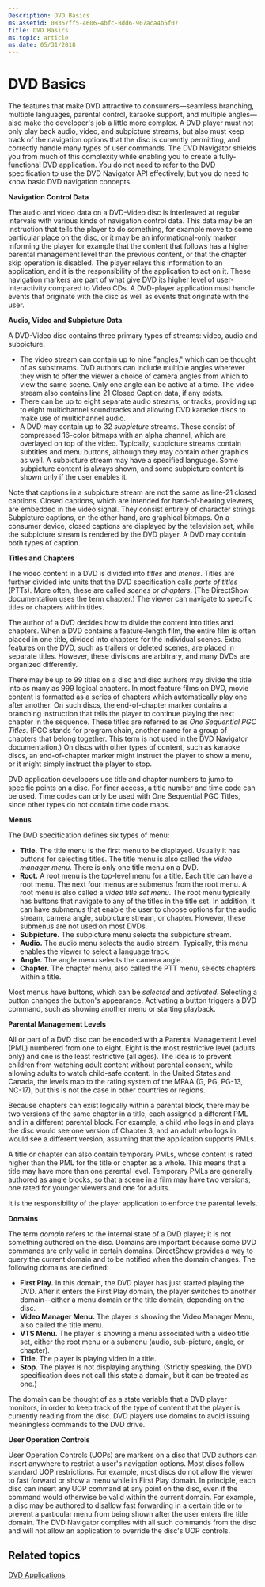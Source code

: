 ```yaml
---
Description: DVD Basics
ms.assetid: 08357ff5-4606-4bfc-8dd6-907aca4b5f07
title: DVD Basics
ms.topic: article
ms.date: 05/31/2018
---
```


# DVD Basics

The features that make DVD attractive to consumers—seamless branching, multiple languages, parental control, karaoke support, and multiple angles—also make the developer's job a little more complex. A DVD player must not only play back audio, video, and subpicture streams, but also must keep track of the navigation options that the disc is currently permitting, and correctly handle many types of user commands. The DVD Navigator shields you from much of this complexity while enabling you to create a fully-functional DVD application. You do not need to refer to the DVD specification to use the DVD Navigator API effectively, but you do need to know basic DVD navigation concepts.

**Navigation Control Data**

The audio and video data on a DVD-Video disc is interleaved at regular intervals with various kinds of navigation control data. This data may be an instruction that tells the player to do something, for example move to some particular place on the disc, or it may be an informational-only marker informing the player for example that the content that follows has a higher parental management level than the previous content, or that the chapter skip operation is disabled. The player relays this information to an application, and it is the responsibility of the application to act on it. These navigation markers are part of what give DVD its higher level of user-interactivity compared to Video CDs. A DVD-player application must handle events that originate with the disc as well as events that originate with the user.

**Audio, Video and Subpicture Data**

A DVD-Video disc contains three primary types of streams: video, audio and subpicture.

-   The video stream can contain up to nine "angles," which can be thought of as substreams. DVD authors can include multiple angles wherever they wish to offer the viewer a choice of camera angles from which to view the same scene. Only one angle can be active at a time. The video stream also contains line 21 Closed Caption data, if any exists.
-   There can be up to eight separate audio streams, or tracks, providing up to eight multichannel soundtracks and allowing DVD karaoke discs to make use of multichannel audio.
-   A DVD may contain up to 32 *subpicture* streams. These consist of compressed 16-color bitmaps with an alpha channel, which are overlayed on top of the video. Typically, subpicture streams contain subtitles and menu buttons, although they may contain other graphics as well. A subpicture stream may have a specified language. Some subpicture content is always shown, and some subpicture content is shown only if the user enables it.

Note that captions in a subpicture stream are not the same as line-21 closed captions. Closed captions, which are intended for hard-of-hearing viewers, are embedded in the video signal. They consist entirely of character strings. Subpicture captions, on the other hand, are graphical bitmaps. On a consumer device, closed captions are displayed by the television set, while the subpicture stream is rendered by the DVD player. A DVD may contain both types of caption.

**Titles and Chapters**

The video content in a DVD is divided into *titles* and *menus*. Titles are further divided into units that the DVD specification calls *parts of titles* (PTTs). More often, these are called *scenes* or *chapters*. (The DirectShow documentation uses the term chapter.) The viewer can navigate to specific titles or chapters within titles.

The author of a DVD decides how to divide the content into titles and chapters. When a DVD contains a feature-length film, the entire film is often placed in one title, divided into chapters for the individual scenes. Extra features on the DVD, such as trailers or deleted scenes, are placed in separate titles. However, these divisions are arbitrary, and many DVDs are organized differently.

There may be up to 99 titles on a disc and disc authors may divide the title into as many as 999 logical chapters. In most feature films on DVD, movie content is formatted as a series of chapters which automatically play one after another. On such discs, the end-of-chapter marker contains a branching instruction that tells the player to continue playing the next chapter in the sequence. These titles are referred to as *One Sequential PGC Titles*. (PGC stands for program chain, another name for a group of chapters that belong together. This term is not used in the DVD Navigator documentation.) On discs with other types of content, such as karaoke discs, an end-of-chapter marker might instruct the player to show a menu, or it might simply instruct the player to stop.

DVD application developers use title and chapter numbers to jump to specific points on a disc. For finer access, a title number and time code can be used. Time codes can only be used with One Sequential PGC Titles, since other types do not contain time code maps.

**Menus**

The DVD specification defines six types of menu:

-   **Title.** The title menu is the first menu to be displayed. Usually it has buttons for selecting titles. The title menu is also called the *video manager menu*. There is only one title menu on a DVD.
-   **Root.** A root menu is the top-level menu for a title. Each title can have a root menu. The next four menus are submenus from the root menu. A root menu is also called a *video title set menu*. The root menu typically has buttons that navigate to any of the titles in the title set. In addition, it can have submenus that enable the user to choose options for the audio stream, camera angle, subpicture stream, or chapter. However, these submenus are not used on most DVDs.
-   **Subpicture.** The subpicture menu selects the subpicture stream.
-   **Audio.** The audio menu selects the audio stream. Typically, this menu enables the viewer to select a language track.
-   **Angle.** The angle menu selects the camera angle.
-   **Chapter.** The chapter menu, also called the PTT menu, selects chapters within a title.

Most menus have buttons, which can be *selected* and *activated*. Selecting a button changes the button's appearance. Activating a button triggers a DVD command, such as showing another menu or starting playback.

**Parental Management Levels**

All or part of a DVD disc can be encoded with a Parental Management Level (PML) numbered from one to eight. Eight is the most restrictive level (adults only) and one is the least restrictive (all ages). The idea is to prevent children from watching adult content without parental consent, while allowing adults to watch child-safe content. In the United States and Canada, the levels map to the rating system of the MPAA (G, PG, PG-13, NC-17), but this is not the case in other countries or regions.

Because chapters can exist logically within a parental block, there may be two versions of the same chapter in a title, each assigned a different PML and in a different parental block. For example, a child who logs in and plays the disc would see one version of Chapter 3, and an adult who logs in would see a different version, assuming that the application supports PMLs.

A title or chapter can also contain temporary PMLs, whose content is rated higher than the PML for the title or chapter as a whole. This means that a title may have more than one parental level. Temporary PMLs are generally authored as angle blocks, so that a scene in a film may have two versions, one rated for younger viewers and one for adults.

It is the responsibility of the player application to enforce the parental levels.

**Domains**

The term *domain* refers to the internal state of a DVD player; it is not something authored on the disc. Domains are important because some DVD commands are only valid in certain domains. DirectShow provides a way to query the current domain and to be notified when the domain changes. The following domains are defined:

-   **First Play.** In this domain, the DVD player has just started playing the DVD. After it enters the First Play domain, the player switches to another domain—either a menu domain or the title domain, depending on the disc.
-   **Video Manager Menu.** The player is showing the Video Manager Menu, also called the title menu.
-   **VTS Menu.** The player is showing a menu associated with a video title set, either the root menu or a submenu (audio, sub-picture, angle, or chapter).
-   **Title.** The player is playing video in a title.
-   **Stop.** The player is not displaying anything. (Strictly speaking, the DVD specification does not call this state a domain, but it can be treated as one.)

The domain can be thought of as a state variable that a DVD player monitors, in order to keep track of the type of content that the player is currently reading from the disc. DVD players use domains to avoid issuing meaningless commands to the DVD drive.

**User Operation Controls**

User Operation Controls (UOPs) are markers on a disc that DVD authors can insert anywhere to restrict a user's navigation options. Most discs follow standard UOP restrictions. For example, most discs do not allow the viewer to fast forward or show a menu while in First Play domain. In principle, each disc can insert any UOP command at any point on the disc, even if the command would otherwise be valid within the current domain. For example, a disc may be authored to disallow fast forwarding in a certain title or to prevent a particular menu from being shown after the user enters the title domain. The DVD Navigator complies with all such commands from the disc and will not allow an application to override the disc's UOP controls.

## Related topics

<dl> <dt>

[DVD Applications](dvd-applications.md)
</dt> </dl>

 

 



